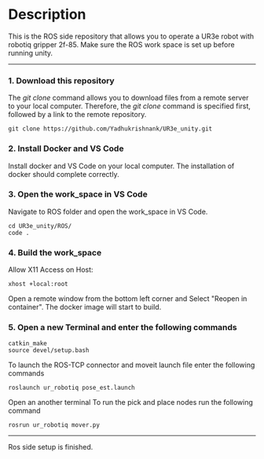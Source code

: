 # Description

This is the ROS side repository that allows you to operate a UR3e robot with robotiq gripper 2f-85. Make sure the ROS work space is set up before running unity.

------

### 1. Download this repository

The _git clone_ command allows you to download files from a remote server to your local computer. Therefore, the _git clone_ command is specified first, followed by a link to the remote repository.

    git clone https://github.com/Yadhukrishnank/UR3e_unity.git    

### 2. Install Docker and VS Code

Install docker and VS Code on your local computer.
The installation of docker should complete correctly.

### 3. Open the work_space in VS Code 

Navigate to ROS folder and open the work_space in VS Code.

    cd UR3e_unity/ROS/
    code .
     
### 4. Build the work_space

Allow X11 Access on Host:

    xhost +local:root

Open a remote window from the bottom left corner and Select "Reopen in container". The docker image will start to build.
    
### 5. Open a new Terminal and enter the following commands

    catkin_make
    source devel/setup.bash
    
To launch the ROS-TCP connector and moveit launch file enter the following commands 

    roslaunch ur_robotiq pose_est.launch

Open an another terminal
To run the pick and place nodes run the following command

    rosrun ur_robotiq mover.py
------
Ros side setup is finished.
 
